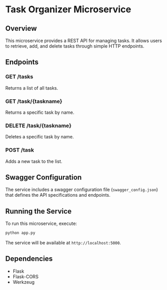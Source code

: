 # Task Organizer Microservice

## Overview
This microservice provides a REST API for managing tasks. It allows users to retrieve, add, and delete tasks through simple HTTP endpoints.

## Endpoints

### GET /tasks
Returns a list of all tasks.

### GET /task/{taskname}
Returns a specific task by name.

### DELETE /task/{taskname}
Deletes a specific task by name.

### POST /task
Adds a new task to the list.

## Swagger Configuration
The service includes a swagger configuration file (`swagger_config.json`) that defines the API specifications and endpoints.

## Running the Service
To run this microservice, execute:

```bash
python app.py
```

The service will be available at `http://localhost:5000`.

## Dependencies
- Flask
- Flask-CORS
- Werkzeug